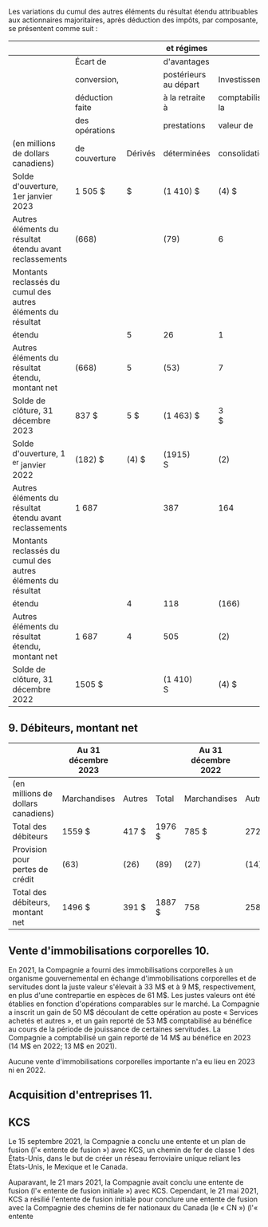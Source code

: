 Les variations du cumul des autres éléments du résultat étendu attribuables aux actionnaires majoritaires, après déduction des impôts, par composante, se présentent comme suit :

|                                                             |                 |         | et régimes            |                    |            |
|-------------------------------------------------------------|-----------------|---------|-----------------------|--------------------|------------|
|                                                             | Écart de        |         | d'avantages           |                    |            |
|                                                             | conversion,     |         | postérieurs au départ | Investissements    |            |
|                                                             | déduction faite |         | à la retraite à       | comptabilisés à la |            |
|                                                             | des opérations  |         | prestations           | valeur de          |            |
| (en millions de dollars canadiens)                          | de couverture   | Dérivés | déterminées           | consolidation      | Total      |
| Solde d'ouverture, 1er janvier 2023                         | 1 505 \$        | \$      | (1 410) \$            | (4) \$             | 91 \$      |
| Autres éléments du résultat étendu avant reclassements      | (668)           |         | (79)                  | 6                  | (741)      |
| Montants reclassés du cumul des autres éléments du résultat |                 |         |                       |                    |            |
| étendu                                                      |                 | 5       | 26                    | 1                  | 32         |
| Autres éléments du résultat étendu, montant net             | (668)           | 5       | (53)                  | 7                  | (709)      |
| Solde de clôture, 31 décembre 2023                          | 837 \$          | 5 \$    | (1 463) \$            | 3<br>\$            | (618) \$   |
| Solde d'ouverture, 1 <sup>er</sup> janvier 2022             | (182) \$        | (4) \$  | (1915)<br>S           | (2)                | (2 103) \$ |
| Autres éléments du résultat étendu avant reclassements      | 1 687           |         | 387                   | 164                | 2 238      |
| Montants reclassés du cumul des autres éléments du résultat |                 |         |                       |                    |            |
| étendu                                                      |                 | 4       | 118                   | (166)              | (44)       |
| Autres éléments du résultat étendu, montant net             | 1 687           | 4       | 505                   | (2)                | 2 194      |
| Solde de clôture, 31 décembre 2022                          | 1505 \$         |         | $(1\ 410)$<br>S       | (4) \$             | 91 \$      |

## 9. Débiteurs, montant net

|                                    | Au 31 décembre 2023 |        |         | Au 31 décembre 2022 |        |        |  |
|------------------------------------|---------------------|--------|---------|---------------------|--------|--------|--|
| (en millions de dollars canadiens) | Marchandises        | Autres | Total   | Marchandises        | Autres | Total  |  |
| Total des débiteurs                | 1559 \$             | 417 \$ | 1976 \$ | 785 \$              | 272 \$ | 057 \$ |  |
| Provision pour pertes de crédit    | (63)                | (26)   | (89)    | (27)                | (14)   | (41)   |  |
| Total des débiteurs, montant net   | 1496 \$             | 391 \$ | 1887 \$ | 758                 | 258 \$ | 016 \$ |  |

## Vente d'immobilisations corporelles 10.

En 2021, la Compagnie a fourni des immobilisations corporelles à un organisme gouvernemental en échange d'immobilisations corporelles et de servitudes dont la juste valeur s'élevait à 33 M\$ et à 9 M\$, respectivement, en plus d'une contrepartie en espèces de 61 M\$. Les justes valeurs ont été établies en fonction d'opérations comparables sur le marché. La Compagnie a inscrit un gain de 50 M\$ découlant de cette opération au poste « Services achetés et autres », et un gain reporté de 53 M\$ comptabilisé au bénéfice au cours de la période de jouissance de certaines servitudes. La Compagnie a comptabilisé un gain reporté de 14 M\$ au bénéfice en 2023 (14 M\$ en 2022; 13 M\$ en 2021).

Aucune vente d'immobilisations corporelles importante n'a eu lieu en 2023 ni en 2022.

## **Acquisition d'entreprises** 11.

## KCS

Le 15 septembre 2021, la Compagnie a conclu une entente et un plan de fusion (l'« entente de fusion ») avec KCS, un chemin de fer de classe 1 des États-Unis, dans le but de créer un réseau ferroviaire unique reliant les États-Unis, le Mexique et le Canada.

Auparavant, le 21 mars 2021, la Compagnie avait conclu une entente de fusion (l'« entente de fusion initiale ») avec KCS. Cependant, le 21 mai 2021, KCS a résilié l'entente de fusion initiale pour conclure une entente de fusion avec la Compagnie des chemins de fer nationaux du Canada (le « CN ») (l'« entente
